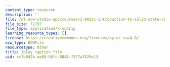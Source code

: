 ```yaml
---
content_type: resource
description: ''
file: /ol-ocw-studio-app/courses/3-091sc-introduction-to-solid-state-chemistry-fall-2010/cc7b942bae8858fc8848f577a7529e13_Io_4ZckeQ1k.vtt
file_size: 72797
file_type: application/x-subrip
learning_resource_types: []
license: https://creativecommons.org/licenses/by-nc-sa/4.0/
ocw_type: OCWFile
resourcetype: Other
title: 3play caption file
uid: cc7b942b-ae88-58fc-8848-f577a7529e13
---
```

